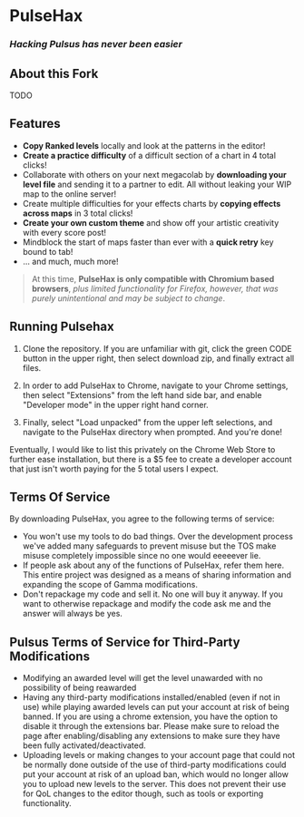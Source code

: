 # PulseHax
### _Hacking Pulsus has never been easier_

## <b>About this Fork</b>
TODO

## <b>Features</b>
- <b>Copy Ranked levels</b> locally and look at the patterns in the editor!
- <b>Create a practice difficulty</b> of a difficult section of a chart in 4 total clicks!
- Collaborate with others on your next megacolab by <b>downloading your level file</b> and sending it to a partner to edit. All without leaking your WIP map to the online server!
- Create multiple difficulties for your effects charts by <b>copying effects across maps</b> in 3 total clicks!
- <b>Create your own custom theme</b> and show off your artistic creativity with every score post!
- Mindblock the start of maps faster than ever with a <b>quick retry</b> key bound to tab!
- ... and much, much more!

> At this time, <b>PulseHax is only compatible with Chromium based browsers</b>, _plus limited functionality for Firefox, however, that was purely unintentional and may be subject to change_. 

## <b>Running Pulsehax</b>
1. Clone the repository. If you are unfamiliar with git, click the green CODE button in the upper right, then select download zip, and finally extract all files. 

1. In order to add PulseHax to Chrome, navigate to your Chrome settings, then select "Extensions" from the left hand side bar, and enable "Developer mode" in the upper right hand corner.

1. Finally, select "Load unpacked" from the upper left selections, and navigate to the PulseHax directory when prompted. And you're done!

Eventually, I would like to list this privately on the Chrome Web Store to further ease installation, but there is a $5 fee to create a developer account that just isn't worth paying for the 5 total users I expect. 

## <b>Terms Of Service</b>
By downloading PulseHax, you agree to the following terms of service:

- You won't use my tools to do bad things. Over the development process we've added many safeguards to prevent misuse but the TOS make misuse completely impossible since no one would eeeeever lie.
- If people ask about any of the functions of PulseHax, refer them here. This entire project was designed as a means of sharing information and expanding the scope of Gamma modifications.
- Don't repackage my code and sell it. No one will buy it anyway. If you want to otherwise repackage and modify the code ask me and the answer will always be yes.

## <b>Pulsus Terms of Service for Third-Party Modifications</b>
- Modifying an awarded level will get the level unawarded with no possibility of being reawarded
- Having any third-party modifications installed/enabled (even if not in use) while playing awarded levels can put your account at risk of being banned. If you are using a chrome extension, you have the option to disable it through the extensions bar. Please make sure to reload the page after enabling/disabling any extensions to make sure they have been fully activated/deactivated.
- Uploading levels or making changes to your account page that could not be normally done outside of the use of third-party modifications could put your account at risk of an upload ban, which would no longer allow you to upload new levels to the server. This does not prevent their use for QoL changes to the editor though, such as tools or exporting functionality.
